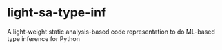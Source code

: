 # light-sa-type-inf
A light-weight static analysis-based code representation to do ML-based type inference for Python
